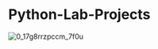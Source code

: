 # Python-Lab-Projects
![0_17g8rrzpccm_7f0u](https://user-images.githubusercontent.com/34274686/53763633-54538e00-3edc-11e9-94f4-dfd54fc4a2ae.png)
